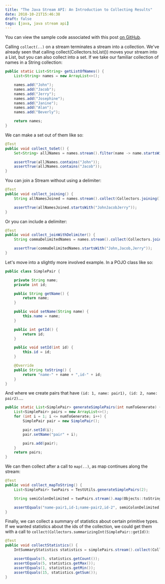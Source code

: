 ```yaml
---
title: "The Java Stream API: An Introduction to Collecting Results"
date: 2018-10-21T15:46:38
draft: false
tags: [java, java stream api]
---
```


You can view the sample code associated with this post [on GitHub](https://github.com/nfisher23/java_stream_api_samples).

Calling `collect(..)` on a stream terminates a stream into a collection. We've already seen that calling collect(Collectors.toList()) moves your stream into
a List<T>, but you can also collect into a set. If we take our familiar collection of names in a String collection:

```java
public static List<String> getListOfNames() {
    List<String> names = new ArrayList<>();

    names.add("John");
    names.add("Jacob");
    names.add("Jerry");
    names.add("Josephine");
    names.add("Janine");
    names.add("Alan");
    names.add("Beverly");

    return names;
}

```

We can make a set out of them like so:

```java
@Test
public void collect_toSet() {
    Set<String> allJNames = names.stream().filter(name -> name.startsWith("J")).collect(Collectors.toSet());

    assertTrue(allJNames.contains("John"));
    assertTrue(allJNames.contains("Jacob"));
}

```

You can join a Stream without using a delimiter:

```java
@Test
public void collect_joining() {
    String allNamesJoined = names.stream().collect(Collectors.joining());

    assertTrue(allNamesJoined.startsWith("JohnJacobJerry"));
}

```

Or you can include a delimiter:

```java
@Test
public void collect_joinWithDelimiter() {
    String commaDelimitedNames = names.stream().collect(Collectors.joining(","));

    assertTrue(commaDelimitedNames.startsWith("John,Jacob,Jerry"));
}

```

Let's move into a slightly more involved example. In a POJO class like so:

```java
public class SimplePair {

    private String name;
    private int id;

    public String getName() {
        return name;
    }

    public void setName(String name) {
        this.name = name;
    }

    public int getId() {
        return id;
    }

    public void setId(int id) {
        this.id = id;
    }

    @Override
    public String toString() {
        return "name-" + name + ",id-" + id;
    }
}

```

And where we create pairs that have `(id: 1, name: pair1), (id: 2, name: pair2)`....

```java
public static List<SimplePair> generateSimplePairs(int numToGenerate) {
    List<SimplePair> pairs = new ArrayList<>();
    for (int i = 1; i <= numToGenerate; i++) {
        SimplePair pair = new SimplePair();

        pair.setId(i);
        pair.setName("pair" + i);

        pairs.add(pair);
    }
    return pairs;
}

```

We can then collect after a call to `map(..)`, as map continues along the stream:

```java
@Test
public void collect_mapToString() {
    List<SimplePair> twoPairs = TestUtils.generateSimplePairs(2);

    String semiColonDelimited = twoPairs.stream().map(Objects::toString).collect(Collectors.joining(";"));

    assertEquals("name-pair1,id-1;name-pair2,id-2", semiColonDelimited);
}

```

Finally, we can collect a summary of statistics about certain primitive types. If we wanted statistics about the ids of the collection, we could get them with
a call to `collect(Collectors.summarizingInt(SimplePair::getId))`:

```java
@Test
public void collectStatistics() {
    IntSummaryStatistics statistics = simplePairs.stream().collect(Collectors.summarizingInt(SimplePair::getId));

    assertEquals(5, statistics.getCount());
    assertEquals(5, statistics.getMax());
    assertEquals(1, statistics.getMin());
    assertEquals(15, statistics.getSum());
}

```
